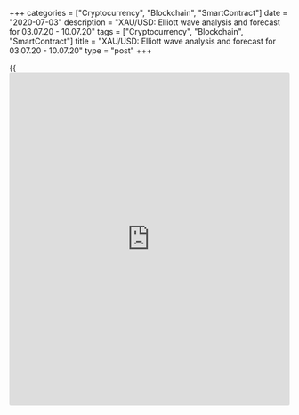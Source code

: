 +++
categories = ["Cryptocurrency", "Blockchain", "SmartContract"]
date = "2020-07-03"
description = "XAU/USD: Elliott wave analysis and forecast for 03.07.20 - 10.07.20"
tags = ["Cryptocurrency", "Blockchain", "SmartContract"]
title = "XAU/USD: Elliott wave analysis and forecast for 03.07.20 - 10.07.20"
type = "post"
+++

{{<iframe id="large-banner" src="https://www.bounty.group/#slide=18.0" width="100%" height="600" scrolling="no" style="border: 0px solid rgb(216, 221, 230); border-radius: 3px;">}}

July 3, 2020

July 3, 2020

XAU/USD: Elliott wave analysis and forecast for 03.07.20 – 10.07.20Alex
Geuta

## [XAU/USD][1] remains likely to grow. Estimated pivot point is at the
level of 1746.00.

 **Main scenario:** consider long positions from corrections above the
level of 1746.00 with the target in 1810.00 – 1830.00.

 **Alternative scenario:** Breakout and consolidation below the level of
1746.00 will allow the pair to continue declining to the levels of
1704.32 – 1670.86.

 **Analysis:** Supposedly, an ascending correction of larger degree
continues developing in the form of wave (B) on the [daily](https://www.fintecher.org/2020/03/03/forex-trading-daily-strategy/) time frame,
with wave С of (B) forming within. On the H4 time frame, supposedly, the
fifth wave v of C is forming, with the local correction completed inside
in the form of wave (iv) of v of C. The fifth wave of a smaller degree v
of (v) of v is forming on H1 time frame. If the assumption is correct,
the price will continue growing to 1810.00 – 1830.00. The level of
1746.00 is critical in this scenario as its breakout will enable the
pair to continue declining to the levels of 1704.32 – 1670.86.

![LiteForex: XAU/USD: Elliott wave analysis and forecast for 03.07.20 –
10.07.20][2]

![LiteForex: XAU/USD: Elliott wave analysis and forecast for 03.07.20 –
10.07.20][3]

![LiteForex: XAU/USD: Elliott wave analysis and forecast for 03.07.20 –
10.07.20][4]

## Price chart of XAUUSD in real time mode

![XAU/USD: Elliott wave analysis and forecast for 03.07.20 –
10.07.20][5]

The content of this article reflects the author’s opinion and does not
necessarily reflect the official position of LiteForex. The material
published on this page is provided for informational purposes only and
should not be considered as the provision of investment advice for the
purposes of Directive 2004/39/EC.

Rate this article:

{{value}}

( {{count}} {{title}} )

   1. my.liteforex.com/trading/chart?symbol=XAUUSD
   2. cdn.liteforex.com/cache/uploads/blog_post/Geuta_03_07/XAUUSDH1.png?w=30&s=ab31d04f15b3503ba4a7248b20a141a1
   3. cdn.liteforex.com/cache/uploads/blog_post/Geuta_03_07/XAUUSDH4.png?w=30&s=f4cf41fe0409fcb86b9e754846364cfa
   4. cdn.liteforex.com/cache/uploads/blog_post/Geuta_03_07/XAUUSDDaily.png?w=30&s=bc7c1351fabd52c9fc3be1886256217a
   5. cdn.liteforex.com/cache/uploads/blog_post/wave-analisys/Previews-elliot-waves/xauusd-elliott-wave-analysis-liteforex-blog-preview.jpg?q=75&w=1000&s=76b5be820614e11009e65d30ff4ec08f